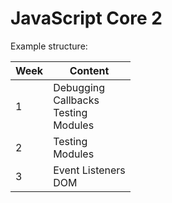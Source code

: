  # JavaScript Core 2

 Example structure:

|Week | Content |
| --- | ------- |
| 1 | Debugging <br> Callbacks <br> Testing <br> Modules|
| 2 | Testing <br> Modules |
| 3 | Event Listeners <br> DOM |
